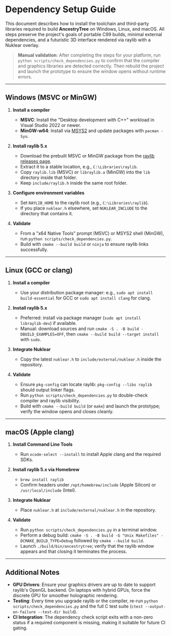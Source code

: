 # Dependency Setup Guide

This document describes how to install the toolchain and third-party libraries required to build **AncestryTree** on Windows, Linux, and macOS. All steps preserve the project's goals of portable C99 builds, minimal external dependencies, and a futuristic 3D interface rendered via raylib with a Nuklear overlay.

> **Manual validation**: After completing the steps for your platform, run `python scripts/check_dependencies.py` to confirm that the compiler and graphics libraries are detected correctly. Then rebuild the project and launch the prototype to ensure the window opens without runtime errors.

---

## Windows (MSVC or MinGW)

1. **Install a compiler**

   - **MSVC**: Install the "Desktop development with C++" workload in Visual Studio 2022 or newer.
   - **MinGW-w64**: Install via [MSYS2](https://www.msys2.org/) and update packages with `pacman -Syu`.

2. **Install raylib 5.x**

   - Download the prebuilt MSVC or MinGW package from the [raylib releases page](https://github.com/raysan5/raylib/releases).
   - Extract it to a stable location, e.g., `C:\Libraries\raylib`.
   - Copy `raylib.lib` (MSVC) or `libraylib.a` (MinGW) into the `lib` directory inside that folder.
   - Keep `include/raylib.h` inside the same root folder.

3. **Configure environment variables**

   - Set `RAYLIB_HOME` to the raylib root (e.g., `C:\Libraries\raylib`).
   - If you place `nuklear.h` elsewhere, set `NUKLEAR_INCLUDE` to the directory that contains it.

4. **Validate**
   - From a "x64 Native Tools" prompt (MSVC) or MSYS2 shell (MinGW), run `python scripts/check_dependencies.py`.
   - Build with `cmake --build build` or `ninja` to ensure raylib links successfully.

---

## Linux (GCC or clang)

1. **Install a compiler**

   - Use your distribution package manager: e.g., `sudo apt install build-essential` for GCC or `sudo apt install clang` for clang.

2. **Install raylib 5.x**

   - Preferred: install via package manager (`sudo apt install libraylib-dev`) if available.
   - Manual: download sources and run `cmake -S . -B build -DBUILD_EXAMPLES=OFF`, then `cmake --build build --target install` with `sudo`.

3. **Integrate Nuklear**

   - Copy the latest `nuklear.h` to `include/external/nuklear.h` inside the repository.

4. **Validate**
   - Ensure `pkg-config` can locate raylib: `pkg-config --libs raylib` should output linker flags.
   - Run `python scripts/check_dependencies.py` to double-check compiler and raylib visibility.
   - Build with `cmake --build build` (or `make`) and launch the prototype; verify the window opens and closes cleanly.

---

## macOS (Apple clang)

1. **Install Command Line Tools**

   - Run `xcode-select --install` to install Apple clang and the required SDKs.

2. **Install raylib 5.x via Homebrew**

   - `brew install raylib`
   - Confirm headers under `/opt/homebrew/include` (Apple Silicon) or `/usr/local/include` (Intel).

3. **Integrate Nuklear**

   - Place `nuklear.h` at `include/external/nuklear.h` in the repository.

4. **Validate**
   - Run `python scripts/check_dependencies.py` in a terminal window.
   - Perform a debug build: `cmake -S . -B build -G "Unix Makefiles" -DCMAKE_BUILD_TYPE=Debug` followed by `cmake --build build`.
   - Launch `./build/bin/ancestrytree`; verify that the raylib window appears and that closing it terminates the process.

---

## Additional Notes

- **GPU Drivers**: Ensure your graphics drivers are up to date to support raylib's OpenGL backend. On laptops with hybrid GPUs, force the discrete GPU for smoother holographic rendering.
- **Testing**: Every time you upgrade raylib or the compiler, re-run `python scripts/check_dependencies.py` and the full C test suite (`ctest --output-on-failure --test-dir build`).
- **CI Integration**: The dependency check script exits with a non-zero status if a required component is missing, making it suitable for future CI gating.
